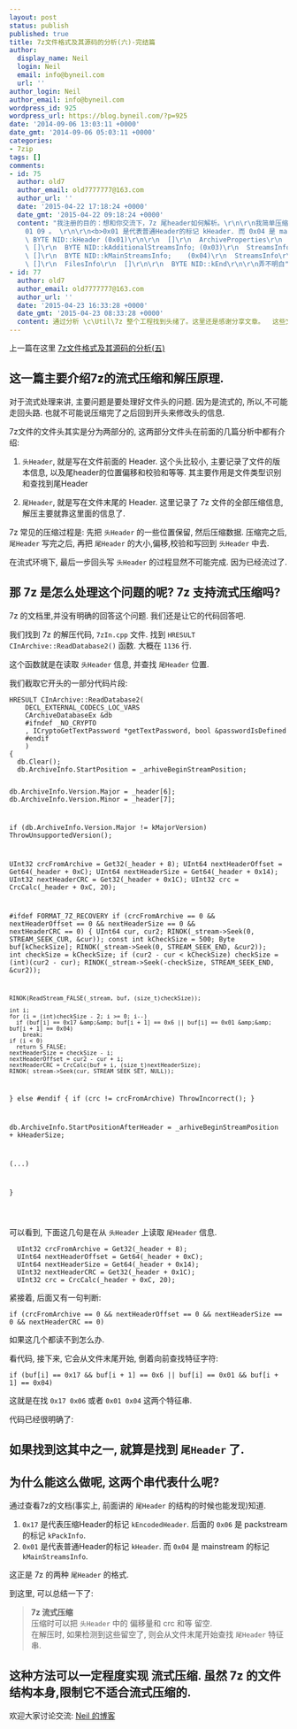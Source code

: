 ```yaml
---
layout: post
status: publish
published: true
title: 7z文件格式及其源码的分析(六)-完结篇
author:
  display_name: Neil
  login: Neil
  email: info@byneil.com
  url: ''
author_login: Neil
author_email: info@byneil.com
wordpress_id: 925
wordpress_url: https://blog.byneil.com/?p=925
date: '2014-09-06 13:03:11 +0000'
date_gmt: '2014-09-06 05:03:11 +0000'
categories:
- 7zip
tags: []
comments:
- id: 75
  author: old7
  author_email: old7777777@163.com
  author_url: ''
  date: '2015-04-22 17:18:24 +0000'
  date_gmt: '2015-04-22 09:18:24 +0000'
  content: "我注册的目的：想和你交流下，7z 尾header如何解析。\r\n\r\n我简单压缩了个小文件 生成的尾header  01 04 06 00
    01 09 。 \r\n\r\n<b>0x01 是代表普通Header的标记 kHeader. 而 0x04 是 mainstream 的标记 kMainStreamsInfo.</b>\r\n\r\nHeader\r\n~~~~~~\r\n
    \ BYTE NID::kHeader (0x01)\r\n\r\n  []\r\n  ArchiveProperties\r\n  []\r\n\r\n
    \ []\r\n  BYTE NID::kAdditionalStreamsInfo; (0x03)\r\n  StreamsInfo\r\n  []\r\n\r\n
    \ []\r\n  BYTE NID::kMainStreamsInfo;    (0x04)\r\n  StreamsInfo\r\n  []\r\n\r\n
    \ []\r\n  FilesInfo\r\n  []\r\n\r\n  BYTE NID::kEnd\r\n\r\n弄不明白"
- id: 77
  author: old7
  author_email: old7777777@163.com
  author_url: ''
  date: '2015-04-23 16:33:28 +0000'
  date_gmt: '2015-04-23 08:33:28 +0000'
  content: 通过分析 \c\Util\7z 整个工程找到头绪了。这里还是感谢分享文章。  这些文章对我帮助很大的。
---
```

<p>上一篇在这里 <a href="https://blog.byneil.com/7z%e6%96%87%e4%bb%b6%e6%a0%bc%e5%bc%8f%e5%8f%8a%e5%85%b6%e6%ba%90%e7%a0%81%e7%9a%84%e5%88%86%e6%9e%90%e4%ba%94/">7z文件格式及其源码的分析(五)</a></p>
<h2>这一篇主要介绍7z的流式压缩和解压原理.</h2>
<p>对于流式处理来讲, 主要问题是要处理好文件头的问题. 因为是流式的, 所以,不可能走回头路. 也就不可能说压缩完了之后回到开头来修改头的信息.</p>
<p>7z文件的文件头其实是分为两部分的, 这两部分文件头在前面的几篇分析中都有介绍:</p>
<ol>
<li>
<p><code>头Header</code>, 就是写在文件前面的 Header.  这个头比较小, 主要记录了文件的版本信息, 以及尾header的位置偏移和校验和等等. 其主要作用是文件类型识别和查找到尾Header</p>
</li>
<li>
<p><code>尾Header</code>, 就是写在文件末尾的 Header. 这里记录了 7z 文件的全部压缩信息, 解压主要就靠这里面的信息了.</p>
</li>
</ol>
<p>7z 常见的压缩过程是: 先把 <code>头Header</code> 的一些位置保留, 然后压缩数据. 压缩完之后, <code>尾Header</code> 写完之后, 再把 <code>尾Header</code> 的大小,偏移,校验和写回到 <code>头Header</code> 中去.</p>
<p>在流式环境下, 最后一步回头写 <code>头Header</code> 的过程显然不可能完成. 因为已经流过了.</p>
<h2>那 7z 是怎么处理这个问题的呢? 7z 支持流式压缩吗?</h2>
<p>7z 的文档里,并没有明确的回答这个问题. 我们还是让它的代码回答吧.</p>
<p>我们找到 7z 的解压代码, <code>7zIn.cpp</code> 文件. 找到 <code>HRESULT CInArchive::ReadDatabase2()</code> 函数. 大概在 <code>1136</code> 行.</p>
<p>这个函数就是在读取 <code>头Header</code> 信息, 并查找 <code>尾Header</code> 位置.</p>
<p>我们截取它开头的一部分代码片段:</p>
<pre><code>HRESULT CInArchive::ReadDatabase2(
    DECL_EXTERNAL_CODECS_LOC_VARS
    CArchiveDatabaseEx &amp;db
    #ifndef _NO_CRYPTO
    , ICryptoGetTextPassword *getTextPassword, bool &amp;passwordIsDefined
    #endif
    )
{
  db.Clear();
  db.ArchiveInfo.StartPosition = _arhiveBeginStreamPosition;

  db.ArchiveInfo.Version.Major = _header[6];
  db.ArchiveInfo.Version.Minor = _header[7];

  if (db.ArchiveInfo.Version.Major != kMajorVersion)
    ThrowUnsupportedVersion();

  UInt32 crcFromArchive = Get32(_header + 8);
  UInt64 nextHeaderOffset = Get64(_header + 0xC);
  UInt64 nextHeaderSize = Get64(_header + 0x14);
  UInt32 nextHeaderCRC = Get32(_header + 0x1C);
  UInt32 crc = CrcCalc(_header + 0xC, 20);

  #ifdef FORMAT_7Z_RECOVERY
  if (crcFromArchive == 0 &amp;&amp; nextHeaderOffset == 0 &amp;&amp; nextHeaderSize == 0 &amp;&amp; nextHeaderCRC == 0)
  {
    UInt64 cur, cur2;
    RINOK(_stream->Seek(0, STREAM_SEEK_CUR, &amp;cur));
    const int kCheckSize = 500;
    Byte buf[kCheckSize];
    RINOK(_stream->Seek(0, STREAM_SEEK_END, &amp;cur2));
    int checkSize = kCheckSize;
    if (cur2 - cur < kCheckSize)
      checkSize = (int)(cur2 - cur);
    RINOK(_stream->Seek(-checkSize, STREAM_SEEK_END, &amp;cur2));

    RINOK(ReadStream_FALSE(_stream, buf, (size_t)checkSize));

    int i;
    for (i = (int)checkSize - 2; i >= 0; i--)
      if (buf[i] == 0x17 &amp;&amp; buf[i + 1] == 0x6 || buf[i] == 0x01 &amp;&amp; buf[i + 1] == 0x04)
        break;
    if (i < 0)
      return S_FALSE;
    nextHeaderSize = checkSize - i;
    nextHeaderOffset = cur2 - cur + i;
    nextHeaderCRC = CrcCalc(buf + i, (size_t)nextHeaderSize);
    RINOK(_stream->Seek(cur, STREAM_SEEK_SET, NULL));
  }
  else
  #endif
  {
    if (crc != crcFromArchive)
      ThrowIncorrect();
  }

  db.ArchiveInfo.StartPositionAfterHeader = _arhiveBeginStreamPosition + kHeaderSize;


(...)

}

</code></pre>
<p>可以看到, 下面这几句是在从 <code>头Header</code> 上读取 <code>尾Header</code> 信息.</p>
<pre><code>  UInt32 crcFromArchive = Get32(_header + 8);
  UInt64 nextHeaderOffset = Get64(_header + 0xC);
  UInt64 nextHeaderSize = Get64(_header + 0x14);
  UInt32 nextHeaderCRC = Get32(_header + 0x1C);
  UInt32 crc = CrcCalc(_header + 0xC, 20);
</code></pre>
<p>紧接着, 后面又有一句判断:</p>
<pre><code>if (crcFromArchive == 0 &amp;&amp; nextHeaderOffset == 0 &amp;&amp; nextHeaderSize == 0 &amp;&amp; nextHeaderCRC == 0)
</code></pre>
<p>如果这几个都读不到怎么办.</p>
<p>看代码, 接下来, 它会从文件末尾开始, 倒着向前查找特征字符:</p>
<pre><code>if (buf[i] == 0x17 &amp;&amp; buf[i + 1] == 0x6 || buf[i] == 0x01 &amp;&amp; buf[i + 1] == 0x04)
</code></pre>
<p>这就是在找 <code>0x17 0x06</code> 或者 <code>0x01 0x04</code> 这两个特征串.</p>
<p>代码已经很明确了:</p>
<h2>如果找到这其中之一, 就算是找到 <code>尾Header</code> 了.</h2>
<h2>为什么能这么做呢, 这两个串代表什么呢?</h2>
<p>通过查看7z的文档(事实上, 前面讲的 <code>尾Header</code> 的结构的时候也能发现)知道.</p>
<ol>
<li><code>0x17</code> 是代表压缩Header的标记 <code>kEncodedHeader</code>. 后面的 <code>0x06</code> 是 packstream 的标记 <code>kPackInfo</code>.</li>
<li><code>0x01</code> 是代表普通Header的标记 <code>kHeader</code>.  而 <code>0x04</code> 是 mainstream 的标记 <code>kMainStreamsInfo</code>.</li>
</ol>
<p>这正是 7z 的两种 <code>尾Header</code> 的格式.</p>
<p>到这里, 可以总结一下了:</p>
<blockquote>
<p><strong>7z 流式压缩</strong><br />
   压缩时可以把 <code>头Header</code> 中的 偏移量和 crc 和等 留空.<br />
   在解压时, 如果检测到这些留空了, 则会从文件末尾开始查找 <code>尾Header</code> 特征串.</p>
</blockquote>
<h2>这种方法可以一定程度实现 流式压缩.  虽然 7z 的文件结构本身,限制它不适合流式压缩的.</h2>
<p>欢迎大家讨论交流:  <a href="https://blog.byneil.com">Neil 的博客</a></p>
